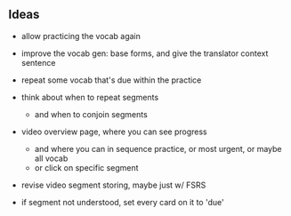 
## Ideas

- allow practicing the vocab again
- improve the vocab gen: base forms, and give the translator context sentence
- repeat some vocab that's due within the practice
- think about when to repeat segments
    - and when to conjoin segments


- video overview page, where you can see progress
    - and where you can in sequence practice, or most urgent, or maybe all vocab
    - or click on specific segment

- revise video segment storing, maybe just w/ FSRS


- if segment not understood, set every card on it to 'due'